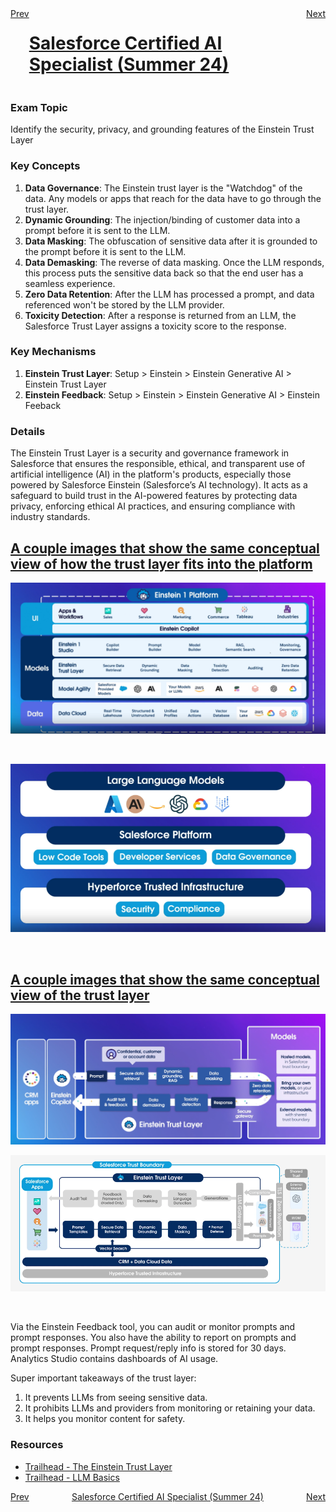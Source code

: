 <div style="display: flex; justify-content: space-between;">
  <span><a href="../README.md">Prev</a></span>
  <span><h1><a href="../README.md">Salesforce Certified AI Specialist (Summer 24)</a></h1></span>
  <span><a href="./1.2.md">Next</a></span>
</div>

### Exam Topic
Identify the security, privacy, and grounding features of the Einstein Trust Layer

### Key Concepts
1. **Data Governance**: The Einstein trust layer is the "Watchdog" of the data. Any models or apps that reach for the data have to go through the trust layer. 
2. **Dynamic Grounding**: The injection/binding of customer data into a prompt before it is sent to the LLM.
3. **Data Masking**: The obfuscation of sensitive data after it is grounded to the prompt before it is sent to the LLM.
4. **Data Demasking**: The reverse of data masking. Once the LLM responds, this process puts the sensitive data back so that the end user has a seamless experience.
5. **Zero Data Retention**: After the LLM has processed a prompt, and data referenced won't be stored by the LLM provider.
6. **Toxicity Detection**: After a response is returned from an LLM, the Salesforce Trust Layer assigns a toxicity score to the response. 

### Key Mechanisms
1. **Einstein Trust Layer**: Setup > Einstein > Einstein Generative AI > Einstein Trust Layer
2. **Einstein Feedback**: Setup > Einstein > Einstein Generative AI > Einstein Feeback

### Details

The Einstein Trust Layer is a security and governance framework in Salesforce that ensures the responsible, ethical, and transparent use of artificial intelligence (AI) in the platform's products, especially those powered by Salesforce Einstein (Salesforce’s AI technology). It acts as a safeguard to build trust in the AI-powered features by protecting data privacy, enforcing ethical AI practices, and ensuring compliance with industry standards.

## <u>A couple images that show the same conceptual view of how the trust layer fits into the platform</u>
![Where the Einstein Trust Layer fits into the application stack.](../files/Layers.png)

<br />

![LLMs can be external to the platform](../files/Layers%202.png)

<br />

## <u>A couple images that show the same conceptual view of the trust layer</u>
![Gen AI data flow through the trust layer](../files/data%20flow%201.png)

![Gen AI data flow through the trust layer](../files/Layers%203.png)

<br />

Via the Einstein Feedback tool, you can audit or monitor prompts and prompt responses.
You also have the ability to report on prompts and prompt responses.
Prompt request/reply info is stored for 30 days.
Analytics Studio contains dashboards of AI usage.

Super important takeaways of the trust layer:
1. It prevents LLMs from seeing sensitive data.
2. It prohibits LLMs and providers from monitoring or retaining your data.
3. It helps you monitor content for safety.

### Resources
- [Trailhead - The Einstein Trust Layer](https://trailhead.salesforce.com/content/learn/modules/the-einstein-trust-layer?trail_id=drive-productivity-with-einstein-ai)
- [Trailhead - LLM Basics ](https://trailhead.salesforce.com/content/learn/modules/large-language-models)

<div style="display: flex; justify-content: space-between;">
  <span><a href="../README.md">Prev</a></span>
  <span><a href="../README.md">Salesforce Certified AI Specialist (Summer 24)</a></span>
  <span><a href="./1.2.md">Next</a></span>
</div>